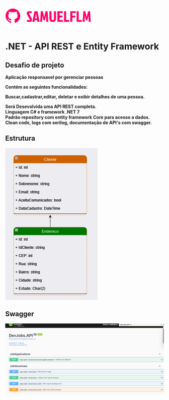 <img src="Image/logo.png" alt="logo_samuelflm">


# .NET - API REST e Entity Framework

## **Desafio de projeto**

**Aplicação responsavel por gerenciar pessoas**

**Contém as seguintes funcionalidades:<br>**

**Buscar,cadastrar,editar, deletar e exibir detalhes de uma pessoa. <br>**

**Será Desevolvida uma API REST completa. <br>**
**Linguagem C# e framework .NET 7 <br>**
**Padrão repository com entity framework Core para acesso a dados.<br>**
**Clean code, logs com serilog, documentação de API's com swagger.<br>**


## **Estrutura**

<img src="Image/obj_tarefa.png" alt="logo_samuelflm">

## **Swagger**

<img src="Image/swagger.png" alt="logo_samuelflm">


